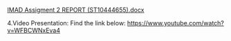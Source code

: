 [IMAD Assigment 2 REPORT (ST10444655).docx](https://github.com/VCDN-2024/imad5112-assignment-2-O-Kalil/files/15210580/IMAD.Assigment.2.REPORT.ST10444655.docx)

4.Video Presentation:
Find the link below:
https://www.youtube.com/watch?v=WFBCWNxEva4 
